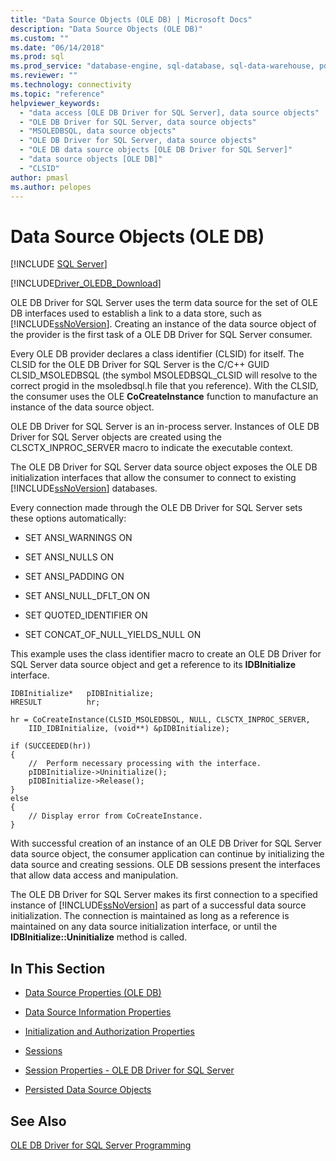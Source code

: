 ```yaml
---
title: "Data Source Objects (OLE DB) | Microsoft Docs"
description: "Data Source Objects (OLE DB)"
ms.custom: ""
ms.date: "06/14/2018"
ms.prod: sql
ms.prod_service: "database-engine, sql-database, sql-data-warehouse, pdw"
ms.reviewer: ""
ms.technology: connectivity
ms.topic: "reference"
helpviewer_keywords: 
  - "data access [OLE DB Driver for SQL Server], data source objects"
  - "OLE DB Driver for SQL Server, data source objects"
  - "MSOLEDBSQL, data source objects"
  - "OLE DB Driver for SQL Server, data source objects"
  - "OLE DB data source objects [OLE DB Driver for SQL Server]"
  - "data source objects [OLE DB]"
  - "CLSID"
author: pmasl
ms.author: pelopes
---
```

# Data Source Objects (OLE DB)
[!INCLUDE [SQL Server](../../../includes/applies-to-version/sql-asdb-asdbmi-asdw-pdw.md)]

[!INCLUDE[Driver_OLEDB_Download](../../../includes/driver_oledb_download.md)]

  OLE DB Driver for SQL Server uses the term data source for the set of OLE DB interfaces used to establish a link to a data store, such as [!INCLUDE[ssNoVersion](../../../includes/ssnoversion-md.md)]. Creating an instance of the data source object of the provider is the first task of a OLE DB Driver for SQL Server consumer.  
  
 Every OLE DB provider declares a class identifier (CLSID) for itself. The CLSID for the OLE DB Driver for SQL Server is the C/C++ GUID CLSID_MSOLEDBSQL (the symbol MSOLEDBSQL_CLSID will resolve to the correct progid in the msoledbsql.h file that you reference). With the CLSID, the consumer uses the OLE **CoCreateInstance** function to manufacture an instance of the data source object.  
  
 OLE DB Driver for SQL Server is an in-process server. Instances of OLE DB Driver for SQL Server objects are created using the CLSCTX_INPROC_SERVER macro to indicate the executable context.  
  
 The OLE DB Driver for SQL Server data source object exposes the OLE DB initialization interfaces that allow the consumer to connect to existing [!INCLUDE[ssNoVersion](../../../includes/ssnoversion-md.md)] databases.  
  
 Every connection made through the OLE DB Driver for SQL Server sets these options automatically:  
  
-   SET ANSI_WARNINGS ON  
  
-   SET ANSI_NULLS ON  
  
-   SET ANSI_PADDING ON  
  
-   SET ANSI_NULL_DFLT_ON ON  
  
-   SET QUOTED_IDENTIFIER ON  
  
-   SET CONCAT_OF_NULL_YIELDS_NULL ON  
  
 This example uses the class identifier macro to create an OLE DB Driver for SQL Server data source object and get a reference to its **IDBInitialize** interface.  
  
```  
IDBInitialize*   pIDBInitialize;  
HRESULT          hr;  
  
hr = CoCreateInstance(CLSID_MSOLEDBSQL, NULL, CLSCTX_INPROC_SERVER,  
    IID_IDBInitialize, (void**) &pIDBInitialize);  
  
if (SUCCEEDED(hr))  
{  
    //  Perform necessary processing with the interface.  
    pIDBInitialize->Uninitialize();  
    pIDBInitialize->Release();  
}  
else  
{  
    // Display error from CoCreateInstance.  
}  
```  
  
 With successful creation of an instance of an OLE DB Driver for SQL Server data source object, the consumer application can continue by initializing the data source and creating sessions. OLE DB sessions present the interfaces that allow data access and manipulation.  
  
 The OLE DB Driver for SQL Server makes its first connection to a specified instance of [!INCLUDE[ssNoVersion](../../../includes/ssnoversion-md.md)] as part of a successful data source initialization. The connection is maintained as long as a reference is maintained on any data source initialization interface, or until the **IDBInitialize::Uninitialize** method is called.  
  
## In This Section  
  
-   [Data Source Properties &#40;OLE DB&#41;](../../oledb/ole-db-data-source-objects/data-source-properties-ole-db.md)  
  
-   [Data Source Information Properties](../../oledb/ole-db-data-source-objects/data-source-information-properties.md)  
  
-   [Initialization and Authorization Properties](../../oledb/ole-db-data-source-objects/initialization-and-authorization-properties.md)  
  
-   [Sessions](../../oledb/ole-db-data-source-objects/sessions.md)  
  
-   [Session Properties - OLE DB Driver for SQL Server](../../oledb/ole-db-data-source-objects/session-properties-oledb-driver-for-sql-server.md)  
  
-   [Persisted Data Source Objects](../../oledb/ole-db-data-source-objects/persisted-data-source-objects.md)  
  
## See Also  
 [OLE DB Driver for SQL Server Programming](../../oledb/ole-db/oledb-driver-for-sql-server-programming.md)  
  
  
